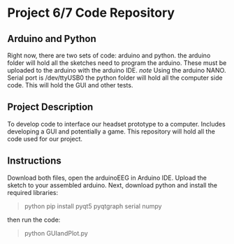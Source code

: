 # Project 6/7 Code Repository

## Arduino and Python

Right now, there are two sets of code: arduino and python.
the arduino folder will hold all the sketches need to program the arduino. These must be uploaded to the arduino with the arduino IDE.
*note* Using the arduino NANO. Serial port is /dev/ttyUSB0
the python folder will hold all the computer side code. This will hold the GUI and other tests.

## Project Description

To develop code to interface our headset prototype to a computer. Includes developing a GUI and potentially a game.
This repository will hold all the code used for our project.

## Instructions

Download both files, open the arduinoEEG in Arduino IDE. Upload the sketch to your assembled arduino.
Next, download python and install the required libraries:

> python pip install pyqt5 pyqtgraph serial numpy

then run the code:

> python GUIandPlot.py
